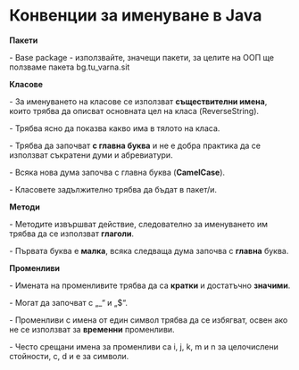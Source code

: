 # Конвенции за именуване в Java

**Пакети**

\-         Base package - използвайте, значещи пакети, за целите на ООП ще ползваме пакета bg.tu\_varna.sit

**Класове**

\-          За именуването на класове се използват **съществителни имена**, които трябва да описват основната цел на класа (ReverseString).

\-           Трябва ясно да показва какво има в тялото на класа.

\-           Трябва да започват **с главна буква** и не е добра практика да се използват съкратени думи и абревиатури.

\-          Всяка нова дума започва с главна буква (**CamelCase**).

\-          Класовете задължително трябва да бъдат в пакет/и.

&#x20;**Методи**

\-          Методите извършват действие, следователно за именуването им трябва да се използват **глаголи**.

\-          Първата буква е **малка**, всяка следваща дума започва с **главна** буква.

**Променливи**

\-          Имената на променливите трябва да са **кратки** и достатъчно **значими**.

\-          Могат да започват с „\_“ и „$“.

\-          Променливи с имена от един символ трябва да се избягват, освен ако не се използват за **временни** променливи.

\-          Често срещани имена за променливи са i, j, k, m и n за целочислени стойности, c, d и e за символи.

